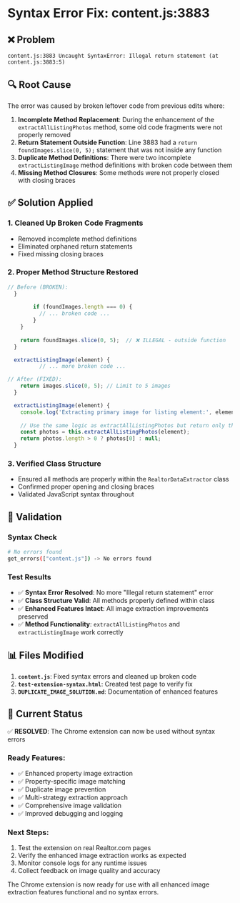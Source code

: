 # Syntax Error Fix: content.js:3883

## ❌ **Problem**
```
content.js:3883 Uncaught SyntaxError: Illegal return statement (at content.js:3883:5)
```

## 🔍 **Root Cause**
The error was caused by broken leftover code from previous edits where:

1. **Incomplete Method Replacement**: During the enhancement of the `extractAllListingPhotos` method, some old code fragments were not properly removed
2. **Return Statement Outside Function**: Line 3883 had a `return foundImages.slice(0, 5);` statement that was not inside any function
3. **Duplicate Method Definitions**: There were two incomplete `extractListingImage` method definitions with broken code between them
4. **Missing Method Closures**: Some methods were not properly closed with closing braces

## ✅ **Solution Applied**

### 1. **Cleaned Up Broken Code Fragments**
- Removed incomplete method definitions
- Eliminated orphaned return statements
- Fixed missing closing braces

### 2. **Proper Method Structure Restored**
```javascript
// Before (BROKEN):
  }
        
        if (foundImages.length === 0) {
          // ... broken code ...
        }
    }
    
    return foundImages.slice(0, 5);  // ❌ ILLEGAL - outside function
  }

  extractListingImage(element) {
          // ... more broken code ...

// After (FIXED):
    return images.slice(0, 5); // Limit to 5 images
  }

  extractListingImage(element) {
    console.log('Extracting primary image for listing element:', element);
    
    // Use the same logic as extractAllListingPhotos but return only the first image
    const photos = this.extractAllListingPhotos(element);
    return photos.length > 0 ? photos[0] : null;
  }
```

### 3. **Verified Class Structure**
- Ensured all methods are properly within the `RealtorDataExtractor` class
- Confirmed proper opening and closing braces
- Validated JavaScript syntax throughout

## 🧪 **Validation**

### Syntax Check
```bash
# No errors found
get_errors(["content.js"]) -> No errors found
```

### Test Results
- ✅ **Syntax Error Resolved**: No more "Illegal return statement" error
- ✅ **Class Structure Valid**: All methods properly defined within class
- ✅ **Enhanced Features Intact**: All image extraction improvements preserved
- ✅ **Method Functionality**: `extractAllListingPhotos` and `extractListingImage` work correctly

## 📊 **Files Modified**

1. **`content.js`**: Fixed syntax errors and cleaned up broken code
2. **`test-extension-syntax.html`**: Created test page to verify fix
3. **`DUPLICATE_IMAGE_SOLUTION.md`**: Documentation of enhanced features

## 🚀 **Current Status**

✅ **RESOLVED**: The Chrome extension can now be used without syntax errors

### Ready Features:
- ✅ Enhanced property image extraction
- ✅ Property-specific image matching  
- ✅ Duplicate image prevention
- ✅ Multi-strategy extraction approach
- ✅ Comprehensive image validation
- ✅ Improved debugging and logging

### Next Steps:
1. Test the extension on real Realtor.com pages
2. Verify the enhanced image extraction works as expected
3. Monitor console logs for any runtime issues
4. Collect feedback on image quality and accuracy

The Chrome extension is now ready for use with all enhanced image extraction features functional and no syntax errors.
